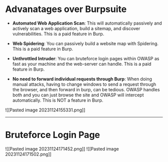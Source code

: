 # Advanatages over Burpsuite
- **Automated Web Application Scan**: This will automatically passively and actively scan a web application, build a sitemap, and discover vulnerabilities. This is a paid feature in Burp. 

- **Web Spidering**: You can passively build a website map with Spidering. This is a paid feature in Burp.

- **Unthrottled Intruder**: You can bruteforce login pages within OWASP as fast as your machine and the web-server can handle. This is a paid feature in Burp.

- **No need to forward individual requests through Burp**: When doing manual attacks, having to change windows to send a request through the browser, and then forward in burp, can be tedious. OWASP handles both and you can just browse the site and OWASP will intercept automatically. This is NOT a feature in Burp.


![[Pasted image 20231124155331.png]]


---
# Bruteforce Login Page

![[Pasted image 20231124171452.png]]
![[Pasted image 20231124171502.png]]
